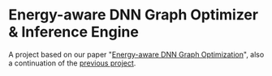 # Energy-aware DNN Graph Optimizer & Inference Engine

A project based on our paper "[Energy-aware DNN Graph Optimization](https://arxiv.org/abs/2005.05837)", also a continuation of the [previous project](https://github.com/wangyu-/mlsys20_workshop).
